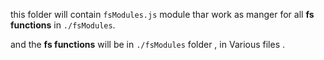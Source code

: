 this folder will contain `fsModules.js` module thar work as manger for all **fs functions** in `./fsModules`.

and the **fs functions** will be in `./fsModules` folder , in Various files  .